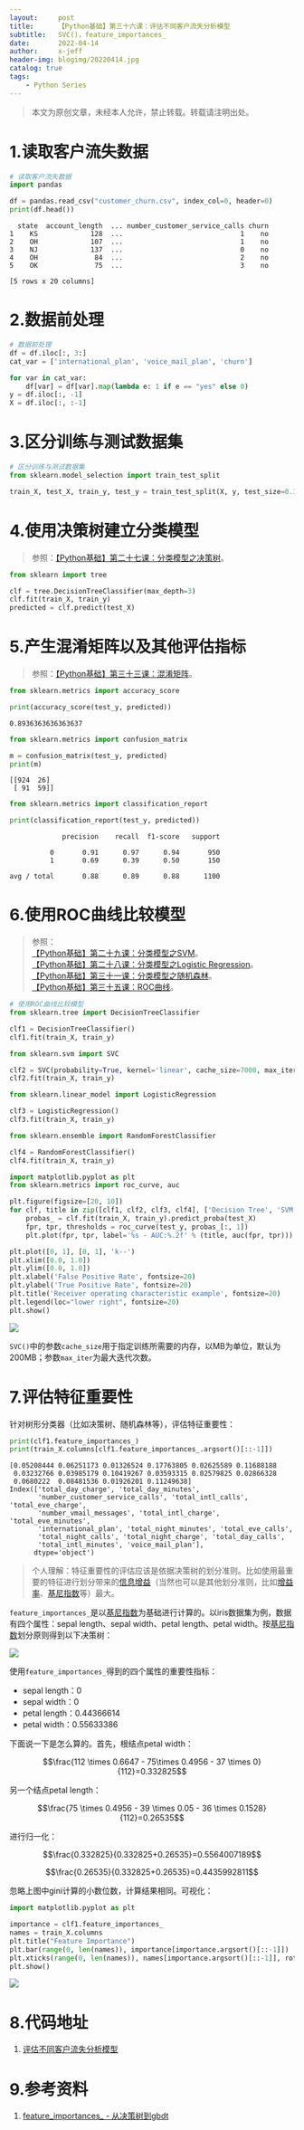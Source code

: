 ```yaml
---
layout:     post
title:      【Python基础】第三十六课：评估不同客户流失分析模型
subtitle:   SVC()，feature_importances_
date:       2022-04-14
author:     x-jeff
header-img: blogimg/20220414.jpg
catalog: true
tags:
    - Python Series
---
```

>本文为原创文章，未经本人允许，禁止转载。转载请注明出处。

# 1.读取客户流失数据

```python
# 读取客户流失数据
import pandas

df = pandas.read_csv("customer_churn.csv", index_col=0, header=0)
print(df.head())
```

```
  state  account_length  ... number_customer_service_calls churn
1    KS             128  ...                             1    no
2    OH             107  ...                             1    no
3    NJ             137  ...                             0    no
4    OH              84  ...                             2    no
5    OK              75  ...                             3    no

[5 rows x 20 columns]
```

# 2.数据前处理

```python
# 数据前处理
df = df.iloc[:, 3:]
cat_var = ['international_plan', 'voice_mail_plan', 'churn']

for var in cat_var:
    df[var] = df[var].map(lambda e: 1 if e == "yes" else 0)
y = df.iloc[:, -1]
X = df.iloc[:, :-1]
```

# 3.区分训练与测试数据集

```python
# 区分训练与测试数据集
from sklearn.model_selection import train_test_split

train_X, test_X, train_y, test_y = train_test_split(X, y, test_size=0.33, random_state=123)
```

# 4.使用决策树建立分类模型

>参照：[【Python基础】第二十七课：分类模型之决策树](http://shichaoxin.com/2021/10/17/Python基础-第二十七课-分类模型之决策树/)。

```python
from sklearn import tree

clf = tree.DecisionTreeClassifier(max_depth=3)
clf.fit(train_X, train_y)
predicted = clf.predict(test_X)
```

# 5.产生混淆矩阵以及其他评估指标

>参照：[【Python基础】第三十三课：混淆矩阵](http://shichaoxin.com/2022/01/27/Python基础-第三十三课-混淆矩阵/)。

```python
from sklearn.metrics import accuracy_score

print(accuracy_score(test_y, predicted))
```

```
0.8936363636363637
```

```python
from sklearn.metrics import confusion_matrix

m = confusion_matrix(test_y, predicted)
print(m)
```

```
[[924  26]
 [ 91  59]]
```

```python
from sklearn.metrics import classification_report

print(classification_report(test_y, predicted))
```

```
             precision    recall  f1-score   support

          0       0.91      0.97      0.94       950
          1       0.69      0.39      0.50       150

avg / total       0.88      0.89      0.88      1100
```

# 6.使用ROC曲线比较模型

>参照：   
>[【Python基础】第二十九课：分类模型之SVM](http://shichaoxin.com/2021/11/13/Python基础-第二十九课-分类模型之SVM/)。    
>[【Python基础】第二十八课：分类模型之Logistic Regression](http://shichaoxin.com/2021/11/03/Python基础-第二十八课-分类模型之Logistic-Regression/)。    
>[【Python基础】第三十一课：分类模型之随机森林](http://shichaoxin.com/2021/12/12/Python基础-第三十一课-分类模型之随机森林/)。   
>[【Python基础】第三十五课：ROC曲线](http://shichaoxin.com/2022/03/24/Python基础-第三十五课-ROC曲线/)。

```python
# 使用ROC曲线比较模型
from sklearn.tree import DecisionTreeClassifier

clf1 = DecisionTreeClassifier()
clf1.fit(train_X, train_y)

from sklearn.svm import SVC

clf2 = SVC(probability=True, kernel='linear', cache_size=7000, max_iter=10000)
clf2.fit(train_X, train_y)

from sklearn.linear_model import LogisticRegression

clf3 = LogisticRegression()
clf3.fit(train_X, train_y)

from sklearn.ensemble import RandomForestClassifier

clf4 = RandomForestClassifier()
clf4.fit(train_X, train_y)

import matplotlib.pyplot as plt
from sklearn.metrics import roc_curve, auc

plt.figure(figsize=[20, 10])
for clf, title in zip([clf1, clf2, clf3, clf4], ['Decision Tree', 'SVM', 'LogisticRegression', 'RandomForest']):
    probas_ = clf.fit(train_X, train_y).predict_proba(test_X)
    fpr, tpr, thresholds = roc_curve(test_y, probas_[:, 1])
    plt.plot(fpr, tpr, label='%s - AUC:%.2f' % (title, auc(fpr, tpr)))

plt.plot([0, 1], [0, 1], 'k--')
plt.xlim([0.0, 1.0])
plt.ylim([0.0, 1.0])
plt.xlabel('False Positive Rate', fontsize=20)
plt.ylabel('True Positive Rate', fontsize=20)
plt.title('Receiver operating characteristic example', fontsize=20)
plt.legend(loc="lower right", fontsize=20)
plt.show()
```

![](https://github.com/x-jeff/BlogImage/raw/master/PythonSeries/Lesson36/36x1.png)

`SVC()`中的参数`cache_size`用于指定训练所需要的内存，以MB为单位，默认为200MB；参数`max_iter`为最大迭代次数。

# 7.评估特征重要性

针对树形分类器（比如决策树、随机森林等），评估特征重要性：

```python
print(clf1.feature_importances_)
print(train_X.columns[clf1.feature_importances_.argsort()[::-1]])
```

```
[0.05208444 0.06251173 0.01326524 0.17763805 0.02625589 0.11688188
 0.03232766 0.03985179 0.10419267 0.03593315 0.02579825 0.02866328
 0.0680222  0.08481536 0.01926201 0.11249638]
Index(['total_day_charge', 'total_day_minutes',
       'number_customer_service_calls', 'total_intl_calls', 'total_eve_charge',
       'number_vmail_messages', 'total_intl_charge', 'total_eve_minutes',
       'international_plan', 'total_night_minutes', 'total_eve_calls',
       'total_night_calls', 'total_night_charge', 'total_day_calls',
       'total_intl_minutes', 'voice_mail_plan'],
      dtype='object')
```

>个人理解：特征重要性的评估应该是依据决策树的划分准则。比如使用最重要的特征进行划分带来的[信息增益](http://shichaoxin.com/2020/03/17/机器学习基础-第十二课-决策树的划分选择/#2信息增益)（当然也可以是其他划分准则，比如[增益率](http://shichaoxin.com/2020/03/17/机器学习基础-第十二课-决策树的划分选择/#3增益率)、[基尼指数](http://shichaoxin.com/2020/03/17/机器学习基础-第十二课-决策树的划分选择/#4基尼指数)等）最大。

`feature_importances_`是以[基尼指数](http://shichaoxin.com/2020/03/17/机器学习基础-第十二课-决策树的划分选择/#4基尼指数)为基础进行计算的。以iris数据集为例，数据有四个属性：sepal length、sepal width、petal length、petal width。按[基尼指数](http://shichaoxin.com/2020/03/17/机器学习基础-第十二课-决策树的划分选择/#4基尼指数)划分原则得到以下决策树：

![](https://github.com/x-jeff/BlogImage/raw/master/PythonSeries/Lesson36/36x3.png)

使用`feature_importances_`得到的四个属性的重要性指标：

* sepal length：0
* sepal width：0
* petal length：0.44366614
* petal width：0.55633386

下面说一下是怎么算的。首先，根结点petal width：

$$\frac{112 \times 0.6647 - 75\times 0.4956 - 37 \times 0}{112}=0.332825$$

另一个结点petal length：

$$\frac{75 \times 0.4956 - 39 \times 0.05 - 36 \times 0.1528}{112}=0.26535$$

进行归一化：

$$\frac{0.332825}{0.332825+0.26535}=0.5564007189$$

$$\frac{0.26535}{0.332825+0.26535}=0.4435992811$$

忽略上图中gini计算的小数位数，计算结果相同。可视化：

```python
import matplotlib.pyplot as plt

importance = clf1.feature_importances_
names = train_X.columns
plt.title("Feature Importance")
plt.bar(range(0, len(names)), importance[importance.argsort()[::-1]])
plt.xticks(range(0, len(names)), names[importance.argsort()[::-1]], rotation=90)
plt.show()
```

![](https://github.com/x-jeff/BlogImage/raw/master/PythonSeries/Lesson36/36x2.png)

# 8.代码地址

1. [评估不同客户流失分析模型](https://github.com/x-jeff/Python_Code_Demo/tree/master/Demo36)

# 9.参考资料

1. [feature\_importances\_ - 从决策树到gbdt](https://blog.csdn.net/jin_tmac/article/details/87939742)